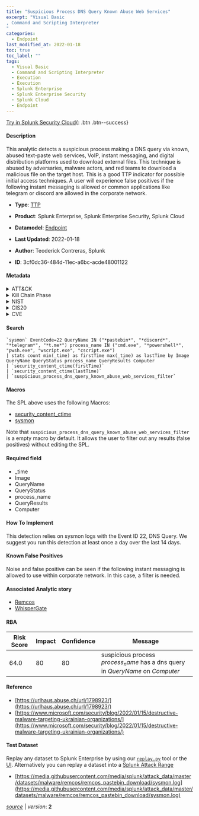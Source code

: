 ```yaml
---
title: "Suspicious Process DNS Query Known Abuse Web Services"
excerpt: "Visual Basic
, Command and Scripting Interpreter
"
categories:
  - Endpoint
last_modified_at: 2022-01-18
toc: true
toc_label: ""
tags:
  - Visual Basic
  - Command and Scripting Interpreter
  - Execution
  - Execution
  - Splunk Enterprise
  - Splunk Enterprise Security
  - Splunk Cloud
  - Endpoint
---
```




[Try in Splunk Security Cloud](https://www.splunk.com/en_splunk_app_enrichmentus/cyber-security.html){: .btn .btn--success}

#### Description

This analytic detects a suspicious process making a DNS query via known, abused text-paste web services, VoIP, instant messaging, and digital distribution platforms used to download external files. This technique is abused by adversaries, malware actors, and red teams to download a malicious file on the target host. This is a good TTP indicator for possible initial access techniques. A user will experience false positives if the following instant messaging is allowed or common applications like telegram or discord are allowed in the corporate network.

- **Type**: [TTP](https://github.com/splunk/security_content/wiki/Detection-Analytic-Types)
- **Product**: Splunk Enterprise, Splunk Enterprise Security, Splunk Cloud
- **Datamodel**: [Endpoint](https://docs.splunk.com/Documentation/CIM/latest/User/Endpoint)

- **Last Updated**: 2022-01-18
- **Author**: Teoderick Contreras, Splunk
- **ID**: 3cf0dc36-484d-11ec-a6bc-acde48001122


#### Metadata

<details>
  <summary>ATT&CK</summary>


| ID             | Technique        |  Tactic             |
| -------------- | ---------------- |-------------------- |
| [T1059.005](https://attack.mitre.org/techniques/T1059/005/) | Visual Basic | Execution |

| [T1059](https://attack.mitre.org/techniques/T1059/) | Command and Scripting Interpreter | Execution |

</details>


<details>
  <summary>Kill Chain Phase</summary>

* Exploitation


</details>


<details>
  <summary>NIST</summary>



</details>

<details>
  <summary>CIS20</summary>



</details>

<details>
  <summary>CVE</summary>



</details>

#### Search

```
`sysmon` EventCode=22 QueryName IN ("*pastebin*", "*discord*", "*telegram*", "*t.me*") process_name IN ("cmd.exe", "*powershell*", "pwsh.exe", "wscript.exe", "cscript.exe") 
| stats count min(_time) as firstTime max(_time) as lastTime by Image QueryName QueryStatus process_name QueryResults Computer 
| `security_content_ctime(firstTime)` 
| `security_content_ctime(lastTime)` 
| `suspicious_process_dns_query_known_abuse_web_services_filter`
```

#### Macros
The SPL above uses the following Macros:
* [security_content_ctime](https://github.com/splunk/security_content/blob/develop/macros/security_content_ctime.yml)
* [sysmon](https://github.com/splunk/security_content/blob/develop/macros/sysmon.yml)

Note that `suspicious_process_dns_query_known_abuse_web_services_filter` is a empty macro by default. It allows the user to filter out any results (false positives) without editing the SPL.

#### Required field
* _time
* Image
* QueryName
* QueryStatus
* process_name
* QueryResults
* Computer


#### How To Implement
This detection relies on sysmon logs with the Event ID 22, DNS Query. We suggest you run this detection at least once a day over the last 14 days.

#### Known False Positives
Noise and false positive can be seen if the following instant messaging is allowed to use within corporate network. In this case, a filter is needed.

#### Associated Analytic story
* [Remcos](/stories/remcos)
* [WhisperGate](/stories/whispergate)




#### RBA

| Risk Score  | Impact      | Confidence   | Message      |
| ----------- | ----------- |--------------|--------------|
| 64.0 | 80 | 80 | suspicious process $process_name$ has a dns query in $QueryName$ on $Computer$ |


#### Reference

* [https://urlhaus.abuse.ch/url/1798923/](https://urlhaus.abuse.ch/url/1798923/)
* [https://www.microsoft.com/security/blog/2022/01/15/destructive-malware-targeting-ukrainian-organizations/](https://www.microsoft.com/security/blog/2022/01/15/destructive-malware-targeting-ukrainian-organizations/)



#### Test Dataset
Replay any dataset to Splunk Enterprise by using our [`replay.py`](https://github.com/splunk/attack_data#using-replaypy) tool or the [UI](https://github.com/splunk/attack_data#using-ui).
Alternatively you can replay a dataset into a [Splunk Attack Range](https://github.com/splunk/attack_range#replay-dumps-into-attack-range-splunk-server)


* [https://media.githubusercontent.com/media/splunk/attack_data/master/datasets/malware/remcos/remcos_pastebin_download/sysmon.log](https://media.githubusercontent.com/media/splunk/attack_data/master/datasets/malware/remcos/remcos_pastebin_download/sysmon.log)



[*source*](https://github.com/splunk/security_content/tree/develop/detections/endpoint/suspicious_process_dns_query_known_abuse_web_services.yml) \| *version*: **2**